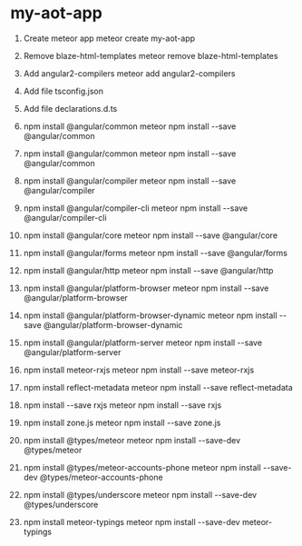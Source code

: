# my-aot-app

1. Create meteor app
meteor create my-aot-app

2. Remove blaze-html-templates
meteor remove blaze-html-templates

3. Add angular2-compilers
meteor add angular2-compilers

4. Add file tsconfig.json

5. Add file declarations.d.ts

6. npm install @angular/common
meteor npm install --save @angular/common

6. npm install @angular/common
meteor npm install --save @angular/common

7. npm install @angular/compiler
meteor npm install --save @angular/compiler

8. npm install @angular/compiler-cli
meteor npm install --save @angular/compiler-cli

9. npm install @angular/core
meteor npm install --save @angular/core

10. npm install @angular/forms
meteor npm install --save @angular/forms

11. npm install @angular/http
meteor npm install --save @angular/http

12. npm install @angular/platform-browser
meteor npm install --save @angular/platform-browser

13. npm install @angular/platform-browser-dynamic
meteor npm install --save @angular/platform-browser-dynamic

14. npm install @angular/platform-server
meteor npm install --save @angular/platform-server

15. npm install meteor-rxjs
meteor npm install --save meteor-rxjs

16. npm install reflect-metadata
meteor npm install --save reflect-metadata

17. npm install --save rxjs
meteor npm install --save rxjs

18. npm install zone.js
meteor npm install --save zone.js

19. npm install @types/meteor
meteor npm install --save-dev @types/meteor

20. npm install @types/meteor-accounts-phone
meteor npm install --save-dev @types/meteor-accounts-phone

21. npm install @types/underscore
meteor npm install --save-dev @types/underscore

22. npm install meteor-typings
meteor npm install --save-dev meteor-typings